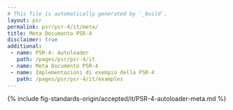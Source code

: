 ```yaml
---
# This file is automatically generated by `_build`.
layout: psr
permalink: psr/psr-4/it/meta/
title: Meta Documento PSR-4
disclaimer: true
additional:
 - name: PSR-4: Autoloader
   path: /pages/psr/psr-4/it
 - name: Meta Documento PSR-4
 - name: Implementazioni di esempio della PSR-4
   path: /pages/psr/psr-4/it/examples
---
```


{% include fig-standards-origin/accepted/it/PSR-4-autoloader-meta.md %}